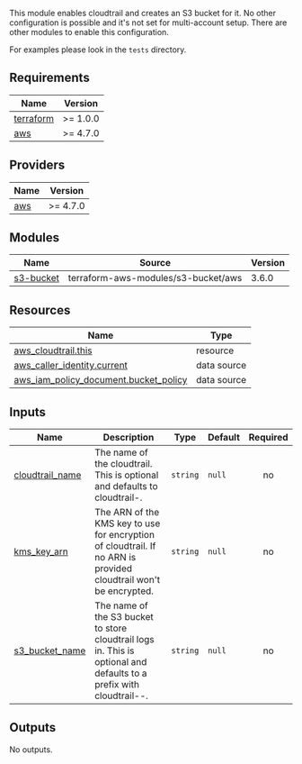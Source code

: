 This module enables cloudtrail and creates an S3 bucket for it. No other configuration is possible and it's not set for multi-account setup. There are other modules to enable this configuration.

For examples please look in the `tests` directory.

<!-- BEGINNING OF PRE-COMMIT-TERRAFORM DOCS HOOK -->
## Requirements

| Name | Version |
|------|---------|
| <a name="requirement_terraform"></a> [terraform](#requirement\_terraform) | >= 1.0.0 |
| <a name="requirement_aws"></a> [aws](#requirement\_aws) | >= 4.7.0 |

## Providers

| Name | Version |
|------|---------|
| <a name="provider_aws"></a> [aws](#provider\_aws) | >= 4.7.0 |

## Modules

| Name | Source | Version |
|------|--------|---------|
| <a name="module_s3-bucket"></a> [s3-bucket](#module\_s3-bucket) | terraform-aws-modules/s3-bucket/aws | 3.6.0 |

## Resources

| Name | Type |
|------|------|
| [aws_cloudtrail.this](https://registry.terraform.io/providers/hashicorp/aws/latest/docs/resources/cloudtrail) | resource |
| [aws_caller_identity.current](https://registry.terraform.io/providers/hashicorp/aws/latest/docs/data-sources/caller_identity) | data source |
| [aws_iam_policy_document.bucket_policy](https://registry.terraform.io/providers/hashicorp/aws/latest/docs/data-sources/iam_policy_document) | data source |

## Inputs

| Name | Description | Type | Default | Required |
|------|-------------|------|---------|:--------:|
| <a name="input_cloudtrail_name"></a> [cloudtrail\_name](#input\_cloudtrail\_name) | The name of the cloudtrail. This is optional and defaults to cloudtrail-<ACCOUNTID>. | `string` | `null` | no |
| <a name="input_kms_key_arn"></a> [kms\_key\_arn](#input\_kms\_key\_arn) | The ARN of the KMS key to use for encryption of cloudtrail. If no ARN is provided cloudtrail won't be encrypted. | `string` | `null` | no |
| <a name="input_s3_bucket_name"></a> [s3\_bucket\_name](#input\_s3\_bucket\_name) | The name of the S3 bucket to store cloudtrail logs in. This is optional and defaults to a prefix with cloudtrail-<ACCOUNTID>-. | `string` | `null` | no |

## Outputs

No outputs.
<!-- END OF PRE-COMMIT-TERRAFORM DOCS HOOK -->
